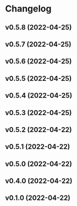 # Changelog

<!--next-version-placeholder-->

## v0.5.8 (2022-04-25)


## v0.5.7 (2022-04-25)


## v0.5.6 (2022-04-25)


## v0.5.5 (2022-04-25)


## v0.5.4 (2022-04-25)


## v0.5.3 (2022-04-25)


## v0.5.2 (2022-04-22)


## v0.5.1 (2022-04-22)


## v0.5.0 (2022-04-22)


## v0.4.0 (2022-04-22)


## v0.1.0 (2022-04-22)

